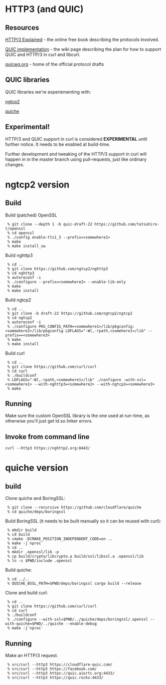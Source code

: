 # HTTP3 (and QUIC)

## Resources

[HTTP/3 Explained](https://daniel.haxx.se/http3-explained/) - the online free
book describing the protocols involved.

[QUIC implementation](https://github.com/curl/curl/wiki/QUIC-implementation) -
the wiki page describing the plan for how to support QUIC and HTTP/3 in curl
and libcurl.

[quicwg.org](https://quicwg.org/) - home of the official protocol drafts

## QUIC libraries

QUIC libraries we're experiementing with:

[ngtcp2](https://github.com/ngtcp2/ngtcp2)

[quiche](https://github.com/cloudflare/quiche)

## Experimental!

HTTP/3 and QUIC support in curl is considered **EXPERIMENTAL** until further
notice. It needs to be enabled at build-time.

Further development and tweaking of the HTTP/3 support in curl will happen in
in the master branch using pull-requests, just like ordinary changes.

# ngtcp2 version

## Build

Build (patched) OpenSSL

     % git clone --depth 1 -b quic-draft-22 https://github.com/tatsuhiro-t/openssl
     % cd openssl
     % ./config enable-tls1_3 --prefix=<somewhere1>
     % make
     % make install_sw

Build nghttp3

     % cd ..
     % git clone https://github.com/ngtcp2/nghttp3
     % cd nghttp3
     % autoreconf -i
     % ./configure --prefix=<somewhere2> --enable-lib-only
     % make
     % make install

Build ngtcp2

     % cd ..
     % git clone -b draft-22 https://github.com/ngtcp2/ngtcp2
     % cd ngtcp2
     % autoreconf -i
     % ./configure PKG_CONFIG_PATH=<somewhere1>/lib/pkgconfig:<somewhere2>/lib/pkgconfig LDFLAGS="-Wl,-rpath,<somehere1>/lib" --prefix==<somewhere3>
     % make
     % make install

Build curl

     % cd ..
     % git clone https://github.com/curl/curl
     % cd curl
     % ./buildconf
     % LDFLAGS="-Wl,-rpath,<somewhere1>/lib" ./configure -with-ssl=<somewhere1> --with-nghttp3=<somewhere2> --with-ngtcp2=<somewhere3>
     % make

## Running

Make sure the custom OpenSSL library is the one used at run-time, as otherwise
you'll just get ld.so linker errors.

## Invoke from command line

    curl --http3 https://nghttp2.org:8443/

# quiche version

## build

Clone quiche and BoringSSL:

     % git clone --recursive https://github.com/cloudflare/quiche
     % cd quiche/deps/boringssl

Build BoringSSL (it needs to be built manually so it can be reused with curl):

     % mkdir build
     % cd build
     % cmake -DCMAKE_POSITION_INDEPENDENT_CODE=on ..
     % make -j`nproc`
     % cd ..
     % mkdir .openssl/lib -p
     % cp build/crypto/libcrypto.a build/ssl/libssl.a .openssl/lib
     % ln -s $PWD/include .openssl

Build quiche:

     % cd ../..
     % QUICHE_BSSL_PATH=$PWD/deps/boringssl cargo build --release

Clone and build curl:

     % cd ..
     % git clone https://github.com/curl/curl
     % cd curl
     % ./buildconf
     % ./configure --with-ssl=$PWD/../quiche/deps/boringssl/.openssl --with-quiche=$PWD/../quiche --enable-debug
     % make -j`nproc`

## Running

Make an HTTP/3 request.

     % src/curl --http3 https://cloudflare-quic.com/
     % src/curl --http3 https://facebook.com/
     % src/curl --http3 https://quic.aiortc.org:4433/
     % src/curl --http3 https://quic.rocks:4433/
